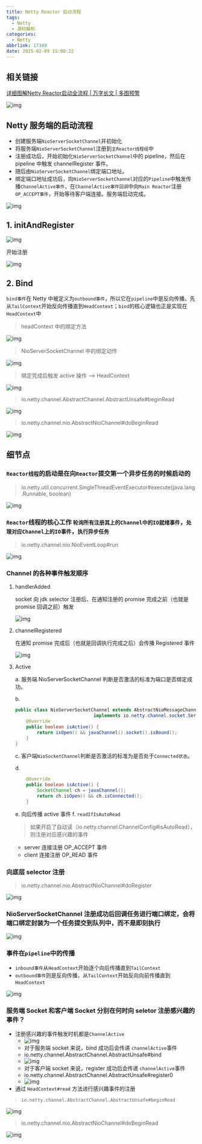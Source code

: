 ```yaml
---
title: Netty Reactor 启动流程
tags:
  - Netty
  - 源码解析
categories:
  - Netty
abbrlink: 17349
date: 2025-02-09 15:00:22
---
```




## 相关链接

[详细图解Netty Reactor启动全流程 | 万字长文 | 多图预警](https://zhuanlan.zhihu.com/p/459313682)

![img](https://rq3nt70g815.feishu.cn/space/api/box/stream/download/asynccode/?code=M2RkN2M3YjVjNDQ5ZDdkMGI0OGE2Y2MwMjY0MzQ4NTRfMlhkYk5KOEp5ZGxqT1lHeWphWWtjVzRCTGIzOGgyTjNfVG9rZW46WFZWQWJxR09EbzVMekh4NHdiNmNPT2JUbnZnXzE3MzkwODQ0MjY6MTczOTA4ODAyNl9WNA)

## Netty 服务端的启动流程

- 创建服务端`NioServerSocketChannel`并初始化
- 将服务端`NioServerSocketChannel`注册到`主Reactor线程组`中
- 注册成功后，开始初始化`NioServerSocketChannel`中的 pipeline，然后在 pipeline 中触发 channelRegister 事件。
- 随后由`NioServerSocketChannel`绑定端口地址。
- 绑定端口地址成功后，向`NioServerSocketChannel`对应的`Pipeline`中触发传播`ChannelActive事件`，在`ChannelActive事件回调`中向`Main Reactor`注册`OP_ACCEPT事件`，开始等待客户端连接。服务端启动完成。

![img](https://rq3nt70g815.feishu.cn/space/api/box/stream/download/asynccode/?code=ODdjNjJhMmQwYmYzN2VmY2M4OTk4NTczZTA0ODZjMTBfd1kxMVl4ZWxiemtQcHIzRk01aDFxbHRaQU9Ud2hBZkhfVG9rZW46RGlVbGJaQUtGb2FtRkF4Zk1QbmNuaU85bmVlXzE3MzkwODQ0MjY6MTczOTA4ODAyNl9WNA)

## 1. initAndRegister

![img](https://rq3nt70g815.feishu.cn/space/api/box/stream/download/asynccode/?code=NDNlYWMzY2YzYjBiZDBjZmU5MzU2ZTMzZTAwNWQwNDhfc2g0Z0dGR0RZRUl2S2FPalB3b3Q3VUFhRUhKVnRIT2pfVG9rZW46RlJEVGJhQ2k0b2RKWGV4c01kS2M3S3dxbkRmXzE3MzkwODQ0MjY6MTczOTA4ODAyNl9WNA)

开始注册

![img](https://rq3nt70g815.feishu.cn/space/api/box/stream/download/asynccode/?code=OWVlMmQyMWM0NzgzNThjYWMyNTYwMzZlZjc1NzM2MTFfQU9DaEFWNUJIeENxYnBZMVNUYmdLZFpLUDRhR1lGTHlfVG9rZW46V1JlTWJqSFhkb1FKR1N4OFI0S2NObWJqbnlkXzE3MzkwODQ0MjY6MTczOTA4ODAyNl9WNA)

## 2. Bind

`bind事件`在 Netty 中被定义为`outbound事件`，所以它在`pipeline`中是反向传播。先从`TailContext`开始反向传播直到`HeadContext`；`bind`的核心逻辑也正是实现在`HeadContext`中

> headContext 中的绑定方法

![img](https://rq3nt70g815.feishu.cn/space/api/box/stream/download/asynccode/?code=ZGU2YWI1OWU2OGE5ZTRhMWY0ODEzYmI4ZTlmOGU3NGVfcE5lbkVzUU1lalNEWkZIUXQ1bzdvOGU3RFc2U05ZdW9fVG9rZW46RjhRSWIwR0xjbzl2RVh4TXNtMWM4WmpBbndjXzE3MzkwODQ0MjY6MTczOTA4ODAyNl9WNA)

> NioServerSocketChannel 中的绑定动作

![img](https://rq3nt70g815.feishu.cn/space/api/box/stream/download/asynccode/?code=YWNjZGZhY2UxMmJiNDJkYmI3MzQxZjhjM2FmZWEzYmNfWTlwSWVSTmFtQWVERDQ2MXJ3eENPSGh0OW4yajJPdk9fVG9rZW46TEt1SmJTOWdxb1k3OXd4d0RZeWNKMmJRbklkXzE3MzkwODQ0MjY6MTczOTA4ODAyNl9WNA)

> 绑定完成后触发 active 操作 --> HeadContext

![img](https://rq3nt70g815.feishu.cn/space/api/box/stream/download/asynccode/?code=MjBkYTExNDA4YTJlNDI1MjllM2NkNzg3MGIyZjMyODNfRGNVRzFIZmpkTUpzRnAxTGhnS3k0NUdYdHNNVFRTeUVfVG9rZW46TU5TamJMeUtWb2hRRlN4cEg3b2MwYmtQbmpkXzE3MzkwODQ0MjY6MTczOTA4ODAyNl9WNA)

> io.netty.channel.AbstractChannel.AbstractUnsafe#beginRead

![img](https://rq3nt70g815.feishu.cn/space/api/box/stream/download/asynccode/?code=N2QxNjBkZGYzNDI3N2FjZThiY2ZhYmJkMjBmMGRmZmJfVTFwbkc4RGJrU1llcVN6QUlWVUc2MUlDRlV4Y3BwMTRfVG9rZW46U04yT2I3VjRsb01IN0d4VE1jd2M2Q241bjlnXzE3MzkwODQ0MjY6MTczOTA4ODAyNl9WNA)

> io.netty.channel.nio.AbstractNioChannel#doBeginRead

![img](https://rq3nt70g815.feishu.cn/space/api/box/stream/download/asynccode/?code=YTJmNDAxY2NmZjgxMzZiOGE3YzczZDhmYmRhMjNhMTBfeHU3dTl4SUdiQ0x1RUJ2OUNneDVoazNnYWpTMHBHNVdfVG9rZW46U0t3dWJXdzg5bzJKd2J4b3dUaGNtTXREbjliXzE3MzkwODQ0MjY6MTczOTA4ODAyNl9WNA)

## 细节点

### `Reactor线程`的启动是在向`Reactor`提交第一个异步任务的时候启动的 

> io.netty.util.concurrent.SingleThreadEventExecutor#execute(java.lang.Runnable, boolean)

![img](https://rq3nt70g815.feishu.cn/space/api/box/stream/download/asynccode/?code=NWFjYzZhNDgyMDk3YmU2Y2U3ZDJjMDk1YzE0MjE2YjBfOHBSQ0xRa1pyRUFId3gwNmNIYTRXWjFUTFVLZkI0b05fVG9rZW46SWM3V2JNcVdpb1JqY1h4SzV6d2NPZWpLbjNnXzE3MzkwODQ0MjY6MTczOTA4ODAyNl9WNA)

### `Reactor`线程的核心工作 `轮询所有注册其上的Channel中的IO就绪事件`，`处理对应Channel上的IO事件`，`执行异步任务`

> io.netty.channel.nio.NioEventLoop#run

![img](https://rq3nt70g815.feishu.cn/space/api/box/stream/download/asynccode/?code=ZTc1ZjJiYjNiNzIyNTE4ZjJiNmQ3ZDE4MjliMDcwZWJfRmtZS0liRHp0ZGVNREFkZlVSRXBheTBLNWFNTU1aNGdfVG9rZW46R29RcmJIYlgxb043bEd4S0ZkTGNBN3VKbkRjXzE3MzkwODQ0MjY6MTczOTA4ODAyNl9WNA)

### Channel 的各种事件触发顺序

1. handlerAdded


    socket 向 jdk selector 注册后、在通知注册的 promise 完成之前（也就是 promise 回调之前）触发

    ![img](https://rq3nt70g815.feishu.cn/space/api/box/stream/download/asynccode/?code=M2E3NmM0N2QzM2MwNDExMDc4OWNiYTFjYzIyMzRmODNfSnhEUTdXTkpITHRxWWlMV0VZRGFUaTl3UzhrOVdFSE1fVG9rZW46RHMyamJJU0Z1b1FMQXJ4c2JBOWNpNUtybjliXzE3MzkwODQ0MjY6MTczOTA4ODAyNl9WNA)

2. channelRegistered

    在通知 promise 完成后（也就是回调执行完成之后）会传播 Registered 事件

    ![img](https://rq3nt70g815.feishu.cn/space/api/box/stream/download/asynccode/?code=MjA5MGIxYzk4NjcwNmU1NTVkZTE4MmQ4NjQ3YzA2ZjdfUEtkQ1czdGdKVnV5VTlpRXNwVTlUcVVrYkxQYjVRc0hfVG9rZW46QkdyTmJNS0ZPb3VWNFp4c2VHeWMyYVdNbkNiXzE3MzkwODQ0MjY6MTczOTA4ODAyNl9WNA)

3. Active 

   a. 服务端 NioServerSocketChannel 判断是否激活的标准为端口是否绑定成功。

   b. 
      ```Java
      public class NioServerSocketChannel extends AbstractNioMessageChannel
                                   implements io.netty.channel.socket.ServerSocketChannel {
          @Override
          public boolean isActive() {
              return isOpen() && javaChannel().socket().isBound();
          }
      }
      ```

   c. 客户端`NioSocketChannel`判断是否激活的标准为是否处于`Connected状态`。

   d. 
      ```Java
          @Override
          public boolean isActive() {
              SocketChannel ch = javaChannel();
              return ch.isOpen() && ch.isConnected();
          }
      ```

    e. 向后传播 active 事件
    f. `readIfIsAutoRead`
    > 如果开启了自动读（io.netty.channel.ChannelConfig#isAutoRead），则注册对应感兴趣的事件
    - server 连接注册 OP_ACCEPT 事件
    - client 连接注册 OP_READ 事件

### 向底层 selector 注册

> io.netty.channel.nio.AbstractNioChannel#doRegister

![img](https://rq3nt70g815.feishu.cn/space/api/box/stream/download/asynccode/?code=ODE3MGZhZjAzZWE4ODE0ZjAzNjM2ZDY3MmM1NmY2MmRfOU1SUmU1WHVVbzFmVjg0RDNKYUcyZzZTdlBTaVpJakRfVG9rZW46SGtaSmJXSnpyb0xTQlp4aDZNb2NYMmlrbmdlXzE3MzkwODQ0MjY6MTczOTA4ODAyNl9WNA)

### NioServerSocketChannel 注册成功后回调任务进行端口绑定，会将端口绑定封装为一个任务提交到队列中，而不是即刻执行

![img](https://rq3nt70g815.feishu.cn/space/api/box/stream/download/asynccode/?code=OTBiZTI4ZjgwMjBhNjZhZTUxZDk5YmY4NDAyZTFlNzdfaWl3RUNlVjM2VDlXV01rekEycnFRSGtZc3I0bHRuRkdfVG9rZW46TVBva2JmTVdYb0F6OWF4UUI1WWNsVE9EbkliXzE3MzkwODQ0MjY6MTczOTA4ODAyNl9WNA)

### 事件在`pipeline`中的传播

- `inbound事件`从`HeadContext`开始逐个向后传播直到`TailContext`
- `outbound事件`则是反向传播，从`TailContext`开始反向向前传播直到`HeadContext`

![img](https://rq3nt70g815.feishu.cn/space/api/box/stream/download/asynccode/?code=NzgwNDg4ZDkwMjViMDI3OGM3MzJjZWY4MTYwZmFjODNfZzAxVllzZ1ZWVzJtemJ5dENZdHowVnh6VkNtUnVuaTVfVG9rZW46T0xFYmJOU1Y0b3Fnekd4N3JnZGN2cDZPbkZkXzE3MzkwODQ0MjY6MTczOTA4ODAyNl9WNA)

### 服务端 Socket 和客户端 Socket 分别在何时向 seletor 注册感兴趣的事件？

- 注册感兴趣的事件触发时机都是`ChannelActive`
  - ![img](https://rq3nt70g815.feishu.cn/space/api/box/stream/download/asynccode/?code=Y2I2ZjE5ZjU1MTM0MjdjZWI0NjNiZTFlYWViZjdjYmJfM28xa05jbEl5OFdHUnVLS3U5bnRtMzRtOTNid0E5YzFfVG9rZW46SmNma2JNT0dRb0FIQjF4VXRwTGNZMWZjbkxnXzE3MzkwODQ0MjY6MTczOTA4ODAyNl9WNA)
  - 对于服务端 socket 来说，bind 成功后会传递 `channelActive`事件
  - io.netty.channel.AbstractChannel.AbstractUnsafe#bind
  - ![img](https://rq3nt70g815.feishu.cn/space/api/box/stream/download/asynccode/?code=MjZkMzU1OGZjZGM5NWQxNzNjNzdjYjA5YjlhNzJiZDBfUEtDN3FpOXFtbzZXNTRKYWF6ZDU3Vmo0ampra3UzVUNfVG9rZW46WG1hRmJiYkxWb3M5Q0l4OEp6RGMxS003bnNmXzE3MzkwODQ0MjY6MTczOTA4ODAyNl9WNA)
  - 对于客户端 socket 来说，register 成功后会传递 `channelActive`事件
  - io.netty.channel.AbstractChannel.AbstractUnsafe#register0
  - ![img](https://rq3nt70g815.feishu.cn/space/api/box/stream/download/asynccode/?code=ZjIyOGFiNmY3MGQwOGYwZTY0OWFhYjEwMDU2NzMxYjJfMjU2UEJpb3AwdDRXUUJmZVp4STRDVXdRSDRKQkh1MEFfVG9rZW46UmE0RmJkQ09ab1o1S0h4Wm95c2MyQ3hobndDXzE3MzkwODQ0MjY6MTczOTA4ODAyNl9WNA)
- 通过 `HeadContext#read` 方法进行感兴趣事件的注册

> ```
> io.netty.channel.AbstractChannel.AbstractUnsafe#beginRead
> ```

![img](https://rq3nt70g815.feishu.cn/space/api/box/stream/download/asynccode/?code=YTBlMzQ4NTJjNzFiM2ZiNDFkZDhlMDAyNjc1MDJjN2ZfZzl5N1NUTE5YVzhkak1tOEVvS1g3aVF0aWtMRjlXOFFfVG9rZW46VnczYWJESDBGb3RWakl4OWxtMGNaemRqbkxjXzE3MzkwODQ0MjY6MTczOTA4ODAyNl9WNA)

> io.netty.channel.nio.AbstractNioChannel#doBeginRead

![img](https://rq3nt70g815.feishu.cn/space/api/box/stream/download/asynccode/?code=ZTA0MzgyZDc2NjY4YTY3N2NjNjgxMjRkYWNjN2NhYzZfaE8zOU1tWGhMSzRYWUlwdVR6Z3pZdHVjY2lUS0k1dWpfVG9rZW46Sm1ZNmI4TnFTb0VLZGp4YTVIQmNKS0NZbnlFXzE3MzkwODQ0MjY6MTczOTA4ODAyNl9WNA)
